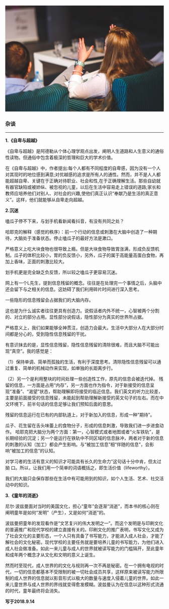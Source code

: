 ![1](images/7.jpg)


### 杂谈
---
**1.《自卑与超越》**

《自卑与超越》是阿德勒从个体心理学观点出发，阐明人生道路和人生意义的通俗性读物。但通俗中包含着极深的哲理和巨大的学术价值。

在《自卑与超越》中，作者提出:每个人都有不同程度的自卑感，因为没有一个人对其现时的地位感到满意;对优越感的追求是所有人的通性。然而，并不是人人都能超越自卑、关键在于正确对待职业、社会和性,在于正确理解生活。那些自幼就有器官缺陷或被娇纵、被忽视的儿童，以后在生活中容易走上错误的道路;家长和教师应培养他们对别人、对社会的兴趣,使他们真正认识“奉献乃是生活的真正意义”。这样，他们就能够从自卑走向超越。

**2.沉迷**

嗑瓜子停不下来，与划手机看新闻看抖音，有没有共同之处？

哈耶克的解释（感觉的秩序）：前一个行动的信息或刺激在大脑中创造了一种期待，大脑处于准备状态。停止嗑瓜子的最好方法是漱口。

严格意义上吃大块食物也很导致上瘾。但是大块食物导致胃涨满，形成负反馈机制。瓜子的体积比较小，胃的负反馈小，另外，瓜子的属于高能量高蛋白食物，再加上香味，正面的刺激比较大。

划手机更是完全缺乏负反馈，所以较之嗑瓜子更容易沉迷。

网上有一个L先生，提到信息残留的概念。往往是在处理完一个事情之后，头脑中还会留下与之相关的信息。这妨碍了我们利用碎片时间进行深入思考。

一些隐形的信息残留会占据我们的大脑内存。

这也是为什么诚实者往往更具有创造力。说假话者内外不统一，心智被两个分割的、对立的部分占用。显性部分说假话，隐性部分为真实的世界所占据。

严格意义上，我们如果能够全神贯注，创造力会最大。生活中大部分人在大部分时间都是分心的，受到隐性信息残留的干扰。

有意识抹去的是，显性信息残留，隐性信息残留的清除很难，而且大脑不可能出现“真空”。我的感觉是：

（1）保持单调、简单而孤独的生活，有利于深度思考。清除隐性信息残留可以通过重复、简单的机械动作来实现，如单独的长距离步行。

（2）另一个是利用整块的时间处理一些创造性工作，原先的信息会被迭代掉。
残留的信息，一方面是占用“内存”，另一方面也作为指令，对于新接受的信息呈现“准备”、“渴望”状态，帮助理解即将接受的临近信息。我们英文的听力比较差，主要是前面接受的信息残留，未能起到帮助理解新接受的英文句子的左右。而在中文环境下，前半句话的信息足够让我们预知后面的意思。

残留的信息运行在已有的内部轨道上，对于新加入的信息，形成一种"期待”。

瓜子、花生留在舌头味蕾上的食物分子，形成的信息刺激，导致我们进一步进食动作。
哈耶克把大脑分为两个方面：第一，心智模式或者地图或者“火车铁轨”，是长期经验的沉淀；另一个是运行在铁轨中不同区域的信息脉冲，两者对于新的信息的刺激的认知（加工）都会产生影响。与“被加工信息”相“伴随的信息”，会影响“被加工的信息”的认知。

对学习者的生活有意义的知识才可能具有长久的生命力”这句话十分中肯，但太过拗
口。所以，让我们用一个简单的词语概括之，即生活价值（lifeworthy）。

我们的大脑只会保存那些在生活中有可能用到的知识，如个人生活、艺术、社交活动中的知识。

**3.《童年的消逝》**

尼尔·波兹曼面对当时的美国文化，担心“童年”会逐渐“消逝”，而本书的核心则在阐明童年是如何“发明”（产生），又是如何“消逝”的。

波兹曼把童年的发现看作是“文艺复兴的伟大发明之一”。而这个发明是与印刷文化的普遍推广和现代学校的建立直接有关的。印刷文化的推广表明，书写文化又成为了社会文化的主要形态，一个人只有具备了书写能力，才能进入成人社会，才能了解社会的文化秘密。现代学校的主要任务就是要培养儿童的书写能力，为他们进入成人社会做准备。如此一来儿童与成人的世界就被读写能力的门槛隔开，至此童年和成年两个概念才从文化和文明的意义上诞生。

然而时至现代，成人世界的的文化与规则再一次不再是秘密。在一个拥有电视的时代，一切的信息都基本不受限制的被一切社会成员共享，这样原来被读写能力所限制的成人世界的信息就以影音形式以极大的数量与速度入侵着儿童的世界。如此一来儿童世界与成人世界的界线就变得愈发模糊。波兹曼认为在信息以这种形式流通的时代，童年最终将会消失。

**写于2018.9.14**